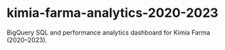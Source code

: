 # kimia-farma-analytics-2020-2023
BigQuery SQL and performance analytics dashboard for Kimia Farma (2020–2023).
